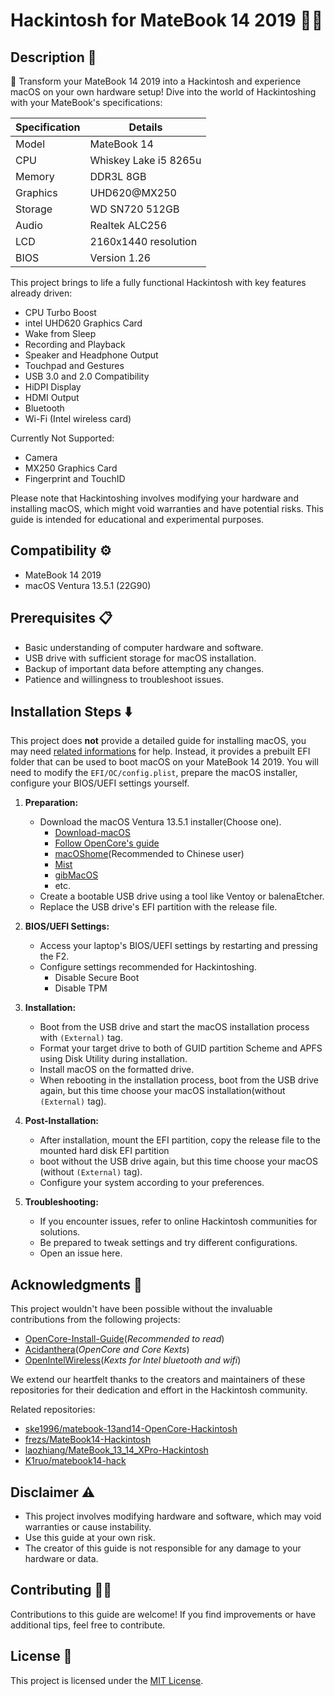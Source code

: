 # Hackintosh for MateBook 14 2019 👨‍💻

## Description 📄

🚀 Transform your MateBook 14 2019 into a Hackintosh and experience macOS on your own hardware setup! Dive into the world of Hackintoshing with your MateBook's specifications:

| Specification     | Details               |
|-------------------|-----------------------|
| Model             | MateBook 14           |
| CPU               | Whiskey Lake i5 8265u |
| Memory            | DDR3L 8GB             |
| Graphics          | UHD620@MX250          |
| Storage           | WD SN720 512GB        |
| Audio             | Realtek ALC256        |
| LCD               | 2160x1440 resolution  |
| BIOS              | Version 1.26          |

This project brings to life a fully functional Hackintosh with key features already driven:

- CPU Turbo Boost
- intel UHD620 Graphics Card
- Wake from Sleep
- Recording and Playback
- Speaker and Headphone Output
- Touchpad and Gestures
- USB 3.0 and 2.0 Compatibility
- HiDPI Display
- HDMI Output
- Bluetooth
- Wi-Fi (Intel wireless card)

Currently Not Supported:

- Camera
- MX250 Graphics Card
- Fingerprint and TouchID

Please note that Hackintoshing involves modifying your hardware and installing macOS, which might void warranties and have potential risks. This guide is intended for educational and experimental purposes.

## Compatibility ⚙️

- MateBook 14 2019
- macOS Ventura 13.5.1 (22G90)

## Prerequisites 📋

- Basic understanding of computer hardware and software.
- USB drive with sufficient storage for macOS installation.
- Backup of important data before attempting any changes.
- Patience and willingness to troubleshoot issues.

## Installation Steps ⬇️

This project does **not** provide a detailed guide for installing macOS, you may need [related informations](#acknowledgments-👏) for help. Instead, it provides a prebuilt EFI folder that can be used to boot macOS on your MateBook 14 2019. You will need to modify the `EFI/OC/config.plist`, prepare the macOS installer, configure your BIOS/UEFI settings yourself.

1. **Preparation:**
   - Download the macOS Ventura 13.5.1 installer(Choose one).
      - [Download-macOS](https://github.com/Comp-Labs/Download-macOS)
      - [Follow OpenCore's guide](https://dortania.github.io/OpenCore-Install-Guide/installer-guide/)
      - [macOShome](https://macoshome.com/hackintosh/uefistart/17045.html)(Recommended to Chinese user)
      - [Mist](https://github.com/ninxsoft/Mist)
      - [gibMacOS](https://github.com/corpnewt/gibMacOS)
      - etc.
   - Create a bootable USB drive using a tool like Ventoy or balenaEtcher.
   - Replace the USB drive's EFI partition with the release file.

2. **BIOS/UEFI Settings:**
   - Access your laptop's BIOS/UEFI settings by restarting and pressing the F2.
   - Configure settings recommended for Hackintoshing.
     - Disable Secure Boot
     - Disable TPM

3. **Installation:**
   - Boot from the USB drive and start the macOS installation process with `(External)` tag.
   - Format your target drive to both of GUID partition Scheme and APFS using Disk Utility during installation.
   - Install macOS on the formatted drive.
   - When rebooting in the installation process, boot from the USB drive again, but this time choose your macOS installation(without `(External)` tag).

4. **Post-Installation:**
   - After installation, mount the EFI partition, copy the release file to the mounted hard disk EFI partition 
   - boot without the USB drive again, but this time choose your macOS (without `(External)` tag).
   - Configure your system according to your preferences.

5. **Troubleshooting:**
   - If you encounter issues, refer to online Hackintosh communities for solutions.
   - Be prepared to tweak settings and try different configurations.
   - Open an issue here.

## Acknowledgments 👏

This project wouldn't have been possible without the invaluable contributions from the following projects:

- [OpenCore-Install-Guide](https://github.com/dortania/OpenCore-Install-Guide)(*Recommended to read*)
- [Acidanthera](https://github.com/acidanthera)(*OpenCore and Core Kexts*)
- [OpenIntelWireless](https://github.com/OpenIntelWireless)(*Kexts for Intel bluetooth and wifi*)

We extend our heartfelt thanks to the creators and maintainers of these repositories for their dedication and effort in the Hackintosh community.

Related repositories:
- [ske1996/matebook-13and14-OpenCore-Hackintosh](https://github.com/ske1996/matebook-13and14-OpenCore-Hackintosh)
- [frezs/MateBook14-Hackintosh](https://github.com/frezs/MateBook14-Hackintosh)
- [laozhiang/MateBook_13_14_XPro-Hackintosh](https://github.com/laozhiang/MateBook_13_14_XPro-Hackintosh)
- [K1ruo/matebook14-hack](https://github.com/K1ruo/matebook14-hack)

## Disclaimer ⚠️

- This project involves modifying hardware and software, which may void warranties or cause instability.
- Use this guide at your own risk.
- The creator of this guide is not responsible for any damage to your hardware or data.

## Contributing 🙋‍♂️

Contributions to this guide are welcome! If you find improvements or have additional tips, feel free to contribute.

## License 📜

This project is licensed under the [MIT License](LICENSE).
